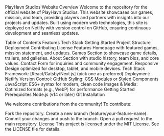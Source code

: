 PlayHavn Studios Website
Overview
Welcome to the repository for the official website of PlayHavn Studios. This website showcases our games, mission, and team, providing players and partners with insights into our projects and updates. Built using modern web technologies, this site is deployed on Netlify with version control on GitHub, ensuring continuous development and seamless updates.

Table of Contents
Features
Tech Stack
Getting Started
Project Structure
Deployment
Contributing
License
Features
Homepage with featured games, mission statement, and updates.
Games Section to showcase game details, trailers, and galleries.
About Section with studio history, team bios, and core values.
Contact Form for inquiries and community engagement.
Responsive Design optimized for desktop, tablet, and mobile devices.
Tech Stack
Framework: [React/Gatsby/Next.js] (pick one as preferred)
Deployment: Netlify
Version Control: GitHub
Styling: CSS Modules or Styled Components
JavaScript: ES6+ syntax for modern, clean code
Images & Media: Optimized formats (e.g., WebP) for performance
Getting Started
Prerequisites
Node.js (v14 or later)
Git
Installation

We welcome contributions from the community! To contribute:

Fork the repository.
Create a new branch (feature/your-feature-name).
Commit your changes and push to the branch.
Open a pull request to the main repository.
License
This project is licensed under the MIT License. See the LICENSE file for details.
